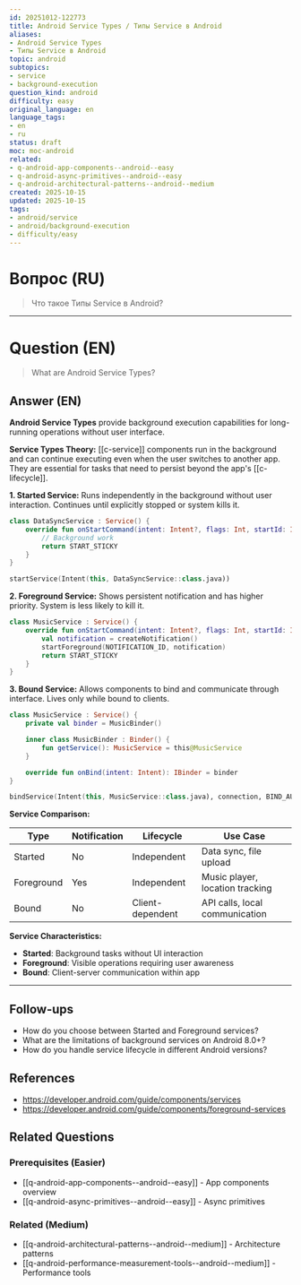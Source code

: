 ```yaml
---
id: 20251012-122773
title: Android Service Types / Типы Service в Android
aliases:
- Android Service Types
- Типы Service в Android
topic: android
subtopics:
- service
- background-execution
question_kind: android
difficulty: easy
original_language: en
language_tags:
- en
- ru
status: draft
moc: moc-android
related:
- q-android-app-components--android--easy
- q-android-async-primitives--android--easy
- q-android-architectural-patterns--android--medium
created: 2025-10-15
updated: 2025-10-15
tags:
- android/service
- android/background-execution
- difficulty/easy
---
```


# Вопрос (RU)
> Что такое Типы Service в Android?

---

# Question (EN)
> What are Android Service Types?

## Answer (EN)
**Android Service Types** provide background execution capabilities for long-running operations without user interface.

**Service Types Theory:**
[[c-service]] components run in the background and can continue executing even when the user switches to another app. They are essential for tasks that need to persist beyond the app's [[c-lifecycle]].

**1. Started Service:**
Runs independently in the background without user interaction. Continues until explicitly stopped or system kills it.

```kotlin
class DataSyncService : Service() {
    override fun onStartCommand(intent: Intent?, flags: Int, startId: Int): Int {
        // Background work
        return START_STICKY
    }
}

startService(Intent(this, DataSyncService::class.java))
```

**2. Foreground Service:**
Shows persistent notification and has higher priority. System is less likely to kill it.

```kotlin
class MusicService : Service() {
    override fun onStartCommand(intent: Intent?, flags: Int, startId: Int): Int {
        val notification = createNotification()
        startForeground(NOTIFICATION_ID, notification)
        return START_STICKY
    }
}
```

**3. Bound Service:**
Allows components to bind and communicate through interface. Lives only while bound to clients.

```kotlin
class MusicService : Service() {
    private val binder = MusicBinder()

    inner class MusicBinder : Binder() {
        fun getService(): MusicService = this@MusicService
    }

    override fun onBind(intent: Intent): IBinder = binder
}

bindService(Intent(this, MusicService::class.java), connection, BIND_AUTO_CREATE)
```

**Service Comparison:**

| Type | Notification | Lifecycle | Use Case |
|------|--------------|-----------|----------|
| Started | No | Independent | Data sync, file upload |
| Foreground | Yes | Independent | Music player, location tracking |
| Bound | No | Client-dependent | API calls, local communication |

**Service Characteristics:**
- **Started**: Background tasks without UI interaction
- **Foreground**: Visible operations requiring user awareness
- **Bound**: Client-server communication within app

---

## Follow-ups

- How do you choose between Started and Foreground services?
- What are the limitations of background services on Android 8.0+?
- How do you handle service lifecycle in different Android versions?

## References

- https://developer.android.com/guide/components/services
- https://developer.android.com/guide/components/foreground-services

## Related Questions

### Prerequisites (Easier)
- [[q-android-app-components--android--easy]] - App components overview
- [[q-android-async-primitives--android--easy]] - Async primitives

### Related (Medium)
- [[q-android-architectural-patterns--android--medium]] - Architecture patterns
- [[q-android-performance-measurement-tools--android--medium]] - Performance tools